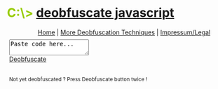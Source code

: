
<!DOCTYPE html PUBLIC "-//W3C//DTD XHTML 1.0 Transitional//EN" "http://www.w3.org/TR/xhtml1/DTD/xhtml1-transitional.dtd">
<html xmlns="http://www.w3.org/1999/xhtml">
<head>
<base href="/" />

  <meta http-equiv="Content-Type" content="text/html; charset=UTF-8" />
  <meta name="description" content="Deobfuscate Javascript - Deobfuscate malicious javascripts for quick and easy analysis" />
  <meta name="keywords" content="deobfuscate javascript, javascript deobfuscation, javascript deobfuscator, javascript deobfuscate, deobfuscator javascript, javascript deobfuscator online, deobfuscator, deobfuscate javascript online, de obfuscate javascript, online javascript deobfuscator, unpack javascript, javascript unpacker">
  <title>Deobfuscate Javascript - Deobfuscate malicious Javascripts for quick and easy analysis</title>
  <link href="style.css" rel="stylesheet" type="text/css" />
</head>

<body>
  <div id="header">
    <div id="extra" style="margin-left:20px;">
      <h1><span style="color: #98cc00;">C:\&gt;</span> <a href="index_html">deobfuscate javascript</a></h1>
    </div>
    <div id="legal" style="float:right; margin-right:20px;">
      <a href="index_html">Home</a> | <a href="techniques_html">More Deobfuscation Techniques</a> | <a href="impressum_html">Impressum/Legal</a>
    </div>
  </div>

<div style="padding:25px;">
  <div id="main" style="float: left; display:block;">
    <div id="message"></div>
    <div id="contenttop"></div>
    <div id="content">
      <form action="#">
        <textarea id="text" onfocus="rem();">Paste code here...</textarea>
        <br />
        <a id="mybutton" href="#" onclick="deobfuscate();">Deobfuscate</a>
      </form>
      <br />
      <center><small>Not yet deobfuscated ? Press Deobfuscate button twice !</small></center>
    </div>
    <div id="contentbottom"></div>
  </div>
</div>
<script type="text/javascript" src="deobfuscate.js"></script>
</body>
</html>
